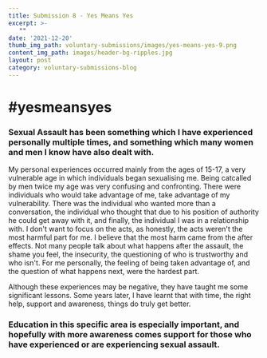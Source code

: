 ```yaml
---
title: Submission 8 - Yes Means Yes
excerpt: >-
   "" 
date: '2021-12-20'
thumb_img_path: voluntary-submissions/images/yes-means-yes-9.png
content_img_path: images/header-bg-ripples.jpg
layout: post
category: voluntary-submissions-blog
---
```

# #yesmeansyes

### Sexual Assault has been something which I have experienced personally multiple times, and something which many women and men I know have also dealt with. 

My personal experiences occurred mainly from the ages of 15-17, a very vulnerable age in which individuals began sexualising me. Being catcalled by men twice my age
was very confusing and confronting. There were individuals who would take advantage of me, take advantage of my vulnerability. There was the individual who wanted 
more than a conversation, the individual who thought that due to his position of authority he could get away with it, and finally, the individual I was in a 
relationship with. I don't want to focus on the acts, as honestly, the acts weren't the most harmful part for me. I believe that the most harm came from the after 
effects. Not many people talk about what happens after the assault, the shame you feel, the insecurity, the questioning of who is trustworthy and who isn't. 
For me personally, the feeling of being taken advantage of, and the question of what happens next, were the hardest part. 

Although these experiences may be negative, they have taught me some significant lessons. Some years later, I have learnt that with time, the right help, support 
and awareness, things do truly get better. 

### Education in this specific area is especially important, and hopefully with more awareness comes support for those who have experienced or are experiencing sexual assault.
